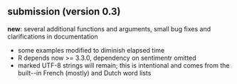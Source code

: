 
## submission (version 0.3)

**new**: several additional functions and arguments, small bug fixes and clarifications in documentation 

- some examples modified to diminish elapsed time
- R depends now >= 3.3.0, dependency on sentimentr omitted
- marked UTF-8 strings will remain; this is intentional and comes from the built--in French (mostly) and Dutch word lists

<!--- ## Re-submission (version 0.2) [comments received 8-11-2017]

- added reference to vignette paper in 'Description' field of DESCRIPTION file
- we relocated the code to the GitHub repo 'sborms/sentometrics' 
- changed quanteda::tokenize to quanteda::tokens due to errors in automatic checks by CRAN on 12-11-2017 --->

